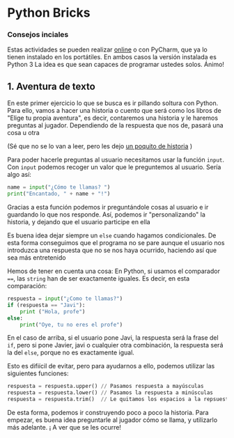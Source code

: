 # Python Bricks

### Consejos inciales
Estas actividades se pueden realizar [online](https://repl.it/) o con PyCharm, que ya lo tienen instalado en los portátiles. En ambos casos la versión instalada es Python 3
La idea es que sean capaces de programar ustedes solos. Ánimo!

## 1. Aventura de texto
En este primer ejercicio lo que se busca es ir pillando soltura con Python. Para ello, vamos a hacer una historia o cuento que será como los libros de "Elige tu propia aventura", es decir, contaremos una historia y le haremos preguntas al jugador. Dependiendo de la respuesta que nos de, pasará una cosa u otra

(Sé que no se lo van a leer, pero les dejo [un poquito de historia](https://es.wikipedia.org/wiki/Aventura_conversacional) )

Para poder hacerle preguntas al usuario necesitamos usar la función `input`. Con `input` podemos recoger un valor que le preguntemos al usuario. Sería algo así:

```python
name = input("¿Cómo te llamas? ")
print("Encantado, " + name + "!")
```
Gracias a esta función podemos ir preguntándole cosas al usuario e ir guardando lo que nos responde. Así, podemos ir "personalizando" la historia, y dejando que el usuario participe en ella

Es buena idea dejar siempre un `else` cuando hagamos condicionales. De esta forma conseguimos que el programa no se pare aunque el usuario nos introduzca una respuesta que no se nos haya ocurrido, haciendo así que sea más entretenido

Hemos de tener en cuenta una cosa: En Python, si usamos el comparador `==`, las `string` han de ser exactamente iguales. Es decir, en esta comparación:
```python
respuesta = input("¿Como te llamas?")
if (respuesta == "Javi"):
    print ("Hola, profe")
else:
    print("Oye, tu no eres el profe")
```

En el caso de arriba, si el usuario pone Javi, la respuesta será la frase del `if`, pero si pone Javier, javi o cualquier otra combinación, la respuesta será la del `else`, porque no es exactamente igual. 

Esto es difiícil de evitar, pero para ayudarnos a ello, podemos utilizar las siguientes funciones:

```python
respuesta = respuesta.upper() // Pasamos respuesta a mayúsculas
respuesta = respuesta.lower() // Pasamos la respuesta a minúsculas
respuesta = respuesta.trim()  // Le quitamos los espacios a la repsuesta al principio y al final
```

De esta forma, podemos ir construyendo poco a poco la historia. Para empezar, es buena idea preguntarle al jugador cómo se llama, y utilizarlo más adelante. ¡ A ver que se les ocurre!
